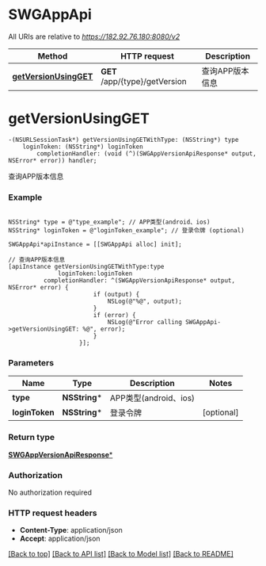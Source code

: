 # SWGAppApi

All URIs are relative to *https://182.92.76.180:8080/v2*

Method | HTTP request | Description
------------- | ------------- | -------------
[**getVersionUsingGET**](SWGAppApi.md#getversionusingget) | **GET** /app/{type}/getVersion | 查询APP版本信息


# **getVersionUsingGET**
```objc
-(NSURLSessionTask*) getVersionUsingGETWithType: (NSString*) type
    loginToken: (NSString*) loginToken
        completionHandler: (void (^)(SWGAppVersionApiResponse* output, NSError* error)) handler;
```

查询APP版本信息

### Example 
```objc

NSString* type = @"type_example"; // APP类型(android、ios)
NSString* loginToken = @"loginToken_example"; // 登录令牌 (optional)

SWGAppApi*apiInstance = [[SWGAppApi alloc] init];

// 查询APP版本信息
[apiInstance getVersionUsingGETWithType:type
              loginToken:loginToken
          completionHandler: ^(SWGAppVersionApiResponse* output, NSError* error) {
                        if (output) {
                            NSLog(@"%@", output);
                        }
                        if (error) {
                            NSLog(@"Error calling SWGAppApi->getVersionUsingGET: %@", error);
                        }
                    }];
```

### Parameters

Name | Type | Description  | Notes
------------- | ------------- | ------------- | -------------
 **type** | **NSString***| APP类型(android、ios) | 
 **loginToken** | **NSString***| 登录令牌 | [optional] 

### Return type

[**SWGAppVersionApiResponse***](SWGAppVersionApiResponse.md)

### Authorization

No authorization required

### HTTP request headers

 - **Content-Type**: application/json
 - **Accept**: application/json

[[Back to top]](#) [[Back to API list]](../README.md#documentation-for-api-endpoints) [[Back to Model list]](../README.md#documentation-for-models) [[Back to README]](../README.md)

